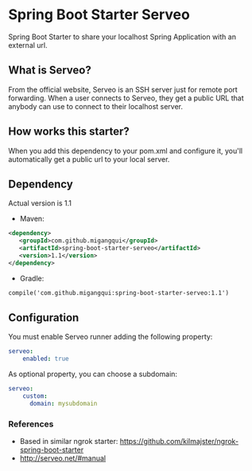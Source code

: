 # Spring Boot Starter Serveo

Spring Boot Starter to share your localhost Spring Application with an external url.

## What is Serveo?

From the official website, Serveo is an SSH server just for remote port forwarding. When a user connects to Serveo, they get a public URL that anybody can use to connect to their localhost server.

## How works this starter?

When you add this dependency to your pom.xml and configure it, you'll automatically get a public url to your local server.

 ## Dependency
 
 Actual version is 1.1
 
 * Maven:
 ```xml
<dependency>
    <groupId>com.github.migangqui</groupId>
    <artifactId>spring-boot-starter-serveo</artifactId>
    <version>1.1</version>
</dependency>
```

* Gradle:
 ```xml
compile('com.github.migangqui:spring-boot-starter-serveo:1.1')
```

## Configuration

You must enable Serveo runner adding the following property:
```yaml
serveo:
    enabled: true
```

As optional property, you can choose a subdomain:
```yaml
serveo:
    custom:
      domain: mysubdomain
```

### References

* Based in similar ngrok starter: https://github.com/kilmajster/ngrok-spring-boot-starter
* http://serveo.net/#manual